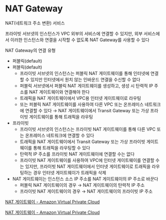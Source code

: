 # NAT Gateway
NAT(네트워크 주소 변환) 서비스

프라이빗 서브넷의 인스턴스가 VPC 외부의 서비스에 연결할 수 있지만, 외부 서비스에서 이러한 인스턴스와 연결을 시작할 수 없도록 NAT Gateway를 사용할 수 있다

NAT Gateway의 연결 유형

- 퍼블릭(default)
 - 퍼블릭(default)
    - 프라이빗 서브넷의 인스턴스는 퍼블릭 NAT 게이트웨이를 통해 인터넷에 연결할 수 있지만 인터넷에서 원치 않는 인바운드 연결을 수신할 수 없다
    - 퍼블릭 서브넷에서 퍼블릭 NAT 게이트웨이를 생성하고, 생성 시 탄력적 IP 주소를 NAT 게이트웨이와 연결해야 한다
    - 트래픽을 NAT 게이트웨이에서 VPC용 인터넷 게이트웨이로 라우팅
    - 또는 퍼블릭 NAT 게이트웨이를 사용하여 다른 VPC 또는 온프레미스 네트워크에 연결할 수 있다 → NAT 게이트웨이에서 Transit Gateway 또는 가상 프라이빗 게이트웨이를 통해 트래픽을 라우팅
- 프라이빗
    - 프라이빗 서브넷의 인스턴스는 프라이빗 NAT 게이트웨이를 통해 다른 VPC 또는 온프레미스 네트워크에 연결할 수 있다
    - 트래픽을 NAT 게이트웨이에서 Transit Gateway 또는 가상 프라이빗 게이트웨이를 통해 트래픽을 라우팅할 수 있다
    - 탄력적 IP 주소를 프라이빗 NAT 게이트웨이에 연결할 수는 없다
    - 프라이빗 NAT 게이트웨이를 사용하여 VPC에 인터넷 게이트웨이를 연결할 수는 있지만, 프라이빗 NAT 게이트웨이에서 인터넷 게이트웨이로 트래픽을 라우팅하는 경우 인터넷 게이트웨이가 트래픽을 삭제
- NAT 게이트웨이는 인스턴스 소스 IP 주소를 NAT 게이트웨이의 IP 주소로 바꾼다
    - 퍼블릭 NAT 게이트웨이의 경우 → NAT 게이트웨이의 탄력적 IP 주소
    - 프라이빗 NAT 게이트웨이의 경우 → NAT 게이트웨이의 프라이빗 IP 주소
    

[NAT 게이트웨이 - Amazon Virtual Private Cloud](https://docs.aws.amazon.com/ko_kr/vpc/latest/userguide/vpc-nat-gateway.html)

[NAT 게이트웨이 - Amazon Virtual Private Cloud](https://docs.aws.amazon.com/ko_kr/vpc/latest/userguide/vpc-nat-gateway.html)